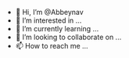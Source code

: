 - 👋 Hi, I’m @Abbeynav
- 👀 I’m interested in ...
- 🌱 I’m currently learning ...
- 💞️ I’m looking to collaborate on ...
- 📫 How to reach me ...

<!---
Abbeynav/Abbeynav is a ✨ special ✨ repository because its `README.md` (this file) appears on your GitHub profile.
You can click the Preview link to take a look at your changes.
--->
